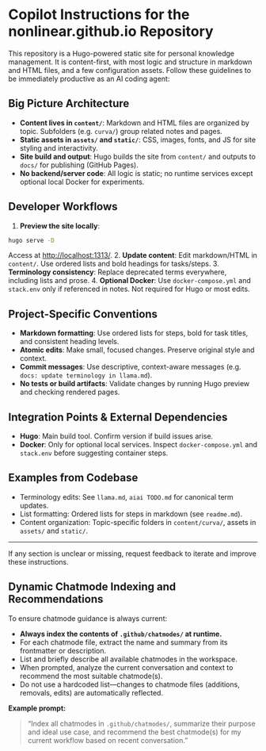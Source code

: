# Copilot Instructions for the nonlinear.github.io Repository

This repository is a Hugo-powered static site for personal knowledge management. It is content-first, with most logic and structure in markdown and HTML files, and a few configuration assets. Follow these guidelines to be immediately productive as an AI coding agent:

## Big Picture Architecture

- **Content lives in `content/`**: Markdown and HTML files are organized by topic. Subfolders (e.g. `curva/`) group related notes and pages.
- **Static assets in `assets/` and `static/`**: CSS, images, fonts, and JS for site styling and interactivity.
- **Site build and output**: Hugo builds the site from `content/` and outputs to `docs/` for publishing (GitHub Pages).
- **No backend/server code**: All logic is static; no runtime services except optional local Docker for experiments.

## Developer Workflows

1. **Preview the site locally**:

```zsh
hugo serve -D
```

Access at [http://localhost:1313/](http://localhost:1313/). 2. **Update content**: Edit markdown/HTML in `content/`. Use ordered lists and bold headings for tasks/steps. 3. **Terminology consistency**: Replace deprecated terms everywhere, including lists and prose. 4. **Optional Docker**: Use `docker-compose.yml` and `stack.env` only if referenced in notes. Not required for Hugo or most edits.

## Project-Specific Conventions

- **Markdown formatting**: Use ordered lists for steps, bold for task titles, and consistent heading levels.
- **Atomic edits**: Make small, focused changes. Preserve original style and context.
- **Commit messages**: Use descriptive, context-aware messages (e.g. `docs: update terminology in llama.md`).
- **No tests or build artifacts**: Validate changes by running Hugo preview and checking rendered pages.

## Integration Points & External Dependencies

- **Hugo**: Main build tool. Confirm version if build issues arise.
- **Docker**: Only for optional local services. Inspect `docker-compose.yml` and `stack.env` before suggesting container steps.

## Examples from Codebase

- Terminology edits: See `llama.md`, `aiai TODO.md` for canonical term updates.
- List formatting: Ordered lists for steps in markdown (see `readme.md`).
- Content organization: Topic-specific folders in `content/curva/`, assets in `assets/` and `static/`.

---

If any section is unclear or missing, request feedback to iterate and improve these instructions.

## Dynamic Chatmode Indexing and Recommendations

To ensure chatmode guidance is always current:

- **Always index the contents of `.github/chatmodes/` at runtime.**
- For each chatmode file, extract the name and summary from its frontmatter or description.
- List and briefly describe all available chatmodes in the workspace.
- When prompted, analyze the current conversation and context to recommend the most suitable chatmode(s).
- Do not use a hardcoded list—changes to chatmode files (additions, removals, edits) are automatically reflected.

**Example prompt:**

> “Index all chatmodes in `.github/chatmodes/`, summarize their purpose and ideal use case, and recommend the best chatmode(s) for my current workflow based on recent conversation.”
